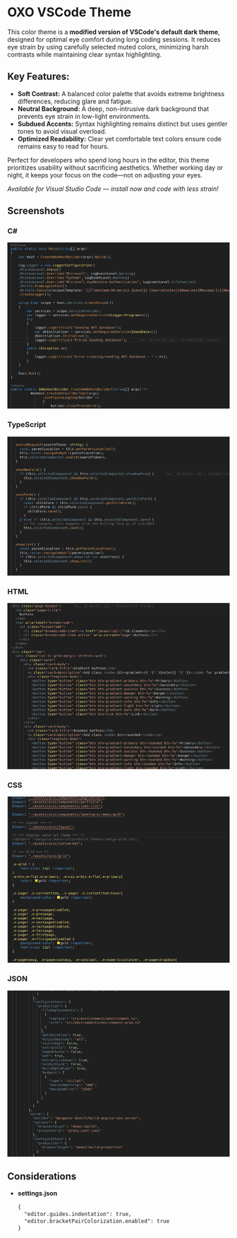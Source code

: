# OXO VSCode Theme

This color theme is a **modified version of VSCode's default dark theme**, designed for optimal eye comfort during long coding sessions. It reduces eye strain by using carefully selected muted colors, minimizing harsh contrasts while maintaining clear syntax highlighting.  

## **Key Features:**  
- **Soft Contrast:** A balanced color palette that avoids extreme brightness differences, reducing glare and fatigue.  
- **Neutral Background:** A deep, non-intrusive dark background that prevents eye strain in low-light environments.  
- **Subdued Accents:** Syntax highlighting remains distinct but uses gentler tones to avoid visual overload.  
- **Optimized Readability:** Clear yet comfortable text colors ensure code remains easy to read for hours.  

Perfect for developers who spend long hours in the editor, this theme prioritizes usability without sacrificing aesthetics. Whether working day or night, it keeps your focus on the code—not on adjusting your eyes.  

*Available for Visual Studio Code — install now and code with less strain!*  

## Screenshots

### C#
![Screenshot C#](images/screenshot_csharp.png)

### TypeScript
![Screenshot TypeScript](images/screenshot_typescript.png)

### HTML
![Screenshot HTML](images/screenshot_html.png)

### CSS
![Screenshot CSS](images/screenshot_css.png)

### JSON
![Screenshot JSON](images/screenshot_json.png)

## Considerations

- **settings.json**
  ```
  {
    "editor.guides.indentation": true,
    "editor.bracketPairColorization.enabled": true
  }
  ```